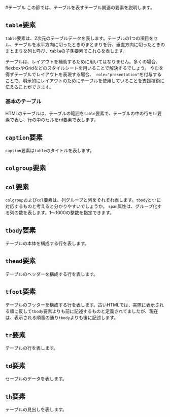 #テーブル
この節では、テーブルを表すテーブル関連の要素を説明します。

## `table`要素
`table`要素は、2次元のテーブルデータを表します。テーブルの1つの項目をセル、テーブルを水平方向に切ったときのまとまりを行、垂直方向に切ったときのまとまりを列と呼び、`table`の子孫要素でこれらを表します。

テーブルは、レイアウトを補助するために用いてはなりません。多くの場合、flexboxやGridなどのスタイルシートを用いることで解決するでしょう。
やむを得ずテーブルでレイアウトを表現する場合、` role="presentation"`を付与することで、明示的にレイアウトのためにテーブルを使用していることを支援技術に伝えることができます。
<!--テーブルレイアウトとは何なのか、というのは整理した方がいいかもしれません。-->


<!--何か行列とセルの関係がわかる画像を作っておく-->
### 基本のテーブル
HTMLのテーブルは、テーブルの範囲を`table`要素で、テーブルの中の行を`tr`要素で表し、行の中のセルを`td`要素で表します。

## `caption`要素
`caption`要素は`table`のタイトルを表します。

<!--`caption`の例-->

<!--テーブルのタイトルを表すといいつつ、仕様はテーブルの説明も一緒に表してるように思われ、これでいいのかという。-->

<!--列グループを表す-->
## `colgroup`要素
## `col`要素
`colgroup`および`col`要素は、列グループと列をそれぞれ表します。`tbody`と`tr`に対応するものと考えると分かりやすいでしょうか。
`span`属性は、グループ化する列の数を表します。1～1000の整数を指定できます。


## `tbody`要素
テーブルの本体を構成する行を表します。

## `thead`要素
テーブルのヘッダーを構成する行を表します。

## `tfoot`要素
テーブルのフッターを構成する行を表します。古いHTMLでは、実際に表示される順に反して`tbody`要素よりも前に記述するものと定義されてましたが、現在は、表示される順番の通り`tbody`よりも後に記述します。

## `tr`要素
テーブルの行を表します。

## `td`要素
セーブルのデータを表します。

## `th`要素
テーブルの見出しを表します。
